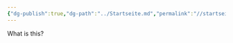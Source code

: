 ```yaml
---
{"dg-publish":true,"dg-path":"../Startseite.md","permalink":"//startseite/","tags":["gardenEntry"],"created":"2025-07-04T20:54:29.945+02:00"}
---
```


What is this?